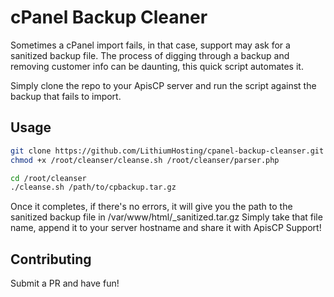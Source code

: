 # cPanel Backup Cleaner
Sometimes a cPanel import fails, in that case, support may ask for a sanitized backup file.
The process of digging through a backup and removing customer info can be daunting, this quick script automates it.

Simply clone the repo to your ApisCP server and run the script against the backup that fails to import.

## Usage


```bash
git clone https://github.com/LithiumHosting/cpanel-backup-cleanser.git /root/cleanser
chmod +x /root/cleanser/cleanse.sh /root/cleanser/parser.php

cd /root/cleanser
./cleanse.sh /path/to/cpbackup.tar.gz
```
Once it completes, if there's no errors, it will give you the path to the sanitized backup file in /var/www/html/<file>_sanitized.tar.gz
Simply take that file name, append it to your server hostname and share it with ApisCP Support!

## Contributing

Submit a PR and have fun!